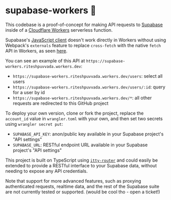# supabase-workers 👷

This codebase is a proof-of-concept for making API requests to [Supabase](https://supabase.com) inside of a [Cloudflare Workers](https://workers.cloudflare.com) serverless function.

Supabase's [JavaScript client](https://github.com/supabase/supabase-js) doesn't work directly in Workers without using Webpack's `externals` feature to replace `cross-fetch` with the native `fetch` API in Workers, as seen [here](https://github.com/signalnerve/supabase-workers-proxy/blob/main/webpack.config.js).

You can see an example of this API at `https://supabase-workers.riteshpuvvada.workers.dev`:

- `https://supabase-workers.riteshpuvvada.workers.dev/users`: select all users
- `https://supabase-workers.riteshpuvvada.workers.dev/users/:id`: query for a user by id
- `https://supabase-workers.riteshpuvvada.workers.dev/*`: all other requests are redirected to this GitHub project

To deploy your own version, clone or fork the project, replace the `account_id` value in `wrangler.toml` with your own, and then set two secrets using `wrangler secret put`:

- `SUPABASE_API_KEY`: anon/public key available in your Supabase project's "API settings"
- `SUPABASE_URL`: RESTful endpoint URL available in your Supabase project's "API settings"

This project is built on TypeScript using [`itty-router`](https://itty-router.dev) and could easily be extended to provide a RESTful interface to your Supabase data, without needing to expose any API credentials.

Note that support for more advanced features, such as proxying authenticated requests, realtime data, and the rest of the Supabase suite are not currently tested or supported. (would be cool tho - open a ticket!)